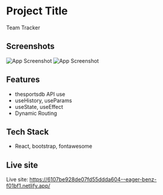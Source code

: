 
# Project Title

Team Tracker


## Screenshots

![App Screenshot](https://i.ibb.co/VS98Pz5/team.png)
![App Screenshot](https://i.ibb.co/PFxG6Sm/team-detail.png)

  
## Features

- thesportsdb API use
- useHistory, useParams
- useState, useEffect
- Dynamic Routing

  
## Tech Stack

- React, bootstrap, fontawesome

## Live site 

Live site: https://6107be928de07fd55ddda604--eager-benz-f01bf1.netlify.app/  